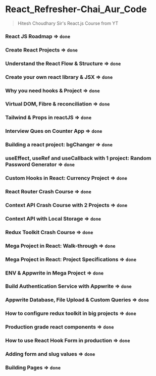 # React_Refresher-Chai_Aur_Code

> Hitesh Choudhary Sir's React.js Course from YT

### React JS Roadmap => `done` 

### Create React Projects => `done`

### Understand the React Flow & Structure => `done`

### Create your own react library & JSX => `done`

### Why you need hooks & Project => `done`

### Virtual DOM, Fibre & reconciliation => `done`

### Tailwind & Props in reactJS => `done`

### Interview Ques on Counter App => `done`

### Building a react project: bgChanger => `done`

### useEffect, useRef and useCallback with 1 project: Random Password Generator => `done`

### Custom Hooks in React: Currency Project => `done`

### React Router Crash Course => `done`

### Context API Crash Course with 2 Projects => `done`

### Context API with Local Storage => `done`

### Redux Toolkit Crash Course => `done`

### Mega Project in React: Walk-through => `done`

### Mega Project in React: Project Specifications => `done`

### ENV & Appwrite in Mega Project => `done`

### Build Authentication Service with Appwrite => `done`

### Appwrite Database, File Upload & Custom Queries => `done`

### How to configure redux toolkit in big projects => `done`

### Production grade react components => `done`

### How to use React Hook Form in production => `done`

### Adding form and slug values => `done`

### Building Pages => `done`
